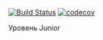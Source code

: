 [![Build Status](https://travis-ci.org/KirillBelyaev74/job4j_design.svg?branch=master)](https://travis-ci.org/KirillBelyaev74/job4j_design)
[![codecov](https://codecov.io/gh/KirillBelyaev74/job4j_design/branch/master/graph/badge.svg)](https://codecov.io/gh/KirillBelyaev74/job4j_design)

Уровень Junior